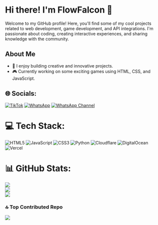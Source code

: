 # Hi there! I'm FlowFalcon 👋

Welcome to my GitHub profile! Here, you'll find some of my cool projects related to web development, game development, and API integrations. I'm passionate about coding, creating interactive experiences, and sharing knowledge with the community.

## About Me
- 🌟 I enjoy building creative and innovative projects.
- 🎮 Currently working on some exciting games using HTML, CSS, and JavaScript.

## 🌐 Socials:
[![TikTok](https://img.shields.io/badge/TikTok-%23000000.svg?logo=TikTok&logoColor=white)](https://tiktok.com/@flow.falcon) 
[![WhatsApp](https://img.shields.io/badge/WhatsApp-%23000000.svg?logo=WhatsApp&logoColor=white)](https://wa.me/6281779247472) 
[![WhatsApp Channel](https://img.shields.io/badge/WhatsApp%20Channel-%23000000.svg?logo=WhatsApp&logoColor=white)](https://whatsapp.com/channel/0029VasjrIh3gvWXKzWncf2P) 

# 💻 Tech Stack:
![HTML5](https://img.shields.io/badge/html5-%23E34F26.svg?style=for-the-badge&logo=html5&logoColor=white) ![JavaScript](https://img.shields.io/badge/javascript-%23323330.svg?style=for-the-badge&logo=javascript&logoColor=%23F7DF1E) ![CSS3](https://img.shields.io/badge/css3-%231572B6.svg?style=for-the-badge&logo=css3&logoColor=white) ![Python](https://img.shields.io/badge/python-3670A0?style=for-the-badge&logo=python&logoColor=ffdd54) ![Cloudflare](https://img.shields.io/badge/Cloudflare-F38020?style=for-the-badge&logo=Cloudflare&logoColor=white) ![DigitalOcean](https://img.shields.io/badge/DigitalOcean-%230167ff.svg?style=for-the-badge&logo=digitalOcean&logoColor=white) ![Vercel](https://img.shields.io/badge/vercel-%23000000.svg?style=for-the-badge&logo=vercel&logoColor=white)
# 📊 GitHub Stats:
![](https://github-readme-stats.vercel.app/api?username=FlowFalcon&theme=dark&hide_border=false&include_all_commits=true&count_private=false)<br/>
![](https://github-readme-streak-stats.herokuapp.com/?user=FlowFalcon&theme=dark&hide_border=false)<br/>
![](https://github-readme-stats.vercel.app/api/top-langs/?username=FlowFalcon&theme=dark&hide_border=false&include_all_commits=true&count_private=false&layout=compact)

### 🔝 Top Contributed Repo
![](https://github-contributor-stats.vercel.app/api?username=FlowFalcon&limit=5&theme=dark&combine_all_yearly_contributions=true)

